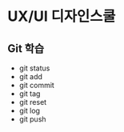 # UX/UI 디자인스쿨
## Git 학습
- git status
- git add
- git commit
- git tag
- git reset
- git log
- git push